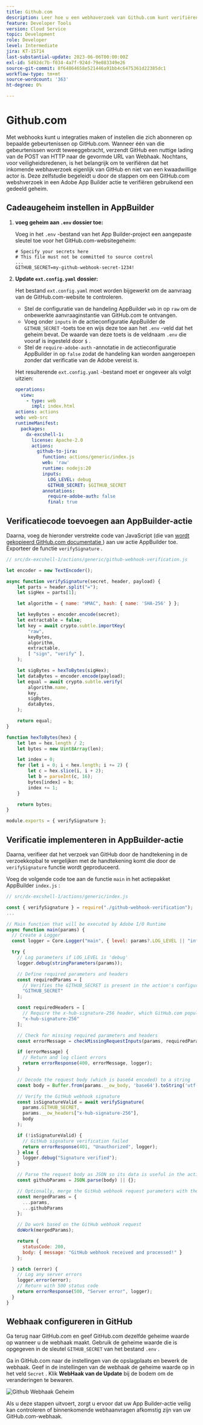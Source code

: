 ```yaml
---
title: Github.com
description: Leer hoe u een webhaverzoek van Github.com kunt verifiëren in een App Builder-actie.
feature: Developer Tools
version: Cloud Service
topic: Development
role: Developer
level: Intermediate
jira: KT-15714
last-substantial-update: 2023-06-06T00:00:00Z
exl-id: 5492dc7b-f034-4a7f-924d-79e083349e26
source-git-commit: 8f64864658e521446a91bb4c6475361d22385dc1
workflow-type: tm+mt
source-wordcount: '363'
ht-degree: 0%

---
```


# Github.com

Met webhooks kunt u integraties maken of instellen die zich abonneren op bepaalde gebeurtenissen op GitHub.com. Wanneer één van die gebeurtenissen wordt teweeggebracht, verzendt GitHub een nuttige lading van de POST van HTTP naar de gevormde URL van Webhaak. Nochtans, voor veiligheidsredenen, is het belangrijk om te verifiëren dat het inkomende webhaverzoek eigenlijk van GitHub en niet van een kwaadwillige actor is. Deze zelfstudie begeleidt u door de stappen om een GitHub.com webshverzoek in een Adobe App Builder actie te verifiëren gebruikend een gedeeld geheim.

## Cadeaugeheim instellen in AppBuilder

1. **voeg geheim aan `.env` dossier toe:**

   Voeg in het `.env` -bestand van het App Builder-project een aangepaste sleutel toe voor het GitHub.com-websitegeheim:

   ```env
   # Specify your secrets here
   # This file must not be committed to source control
   ...
   GITHUB_SECRET=my-github-webhook-secret-1234!
   ```

2. **Update `ext.config.yaml` dossier:**

   Het bestand `ext.config.yaml` moet worden bijgewerkt om de aanvraag van de GitHub.com-website te controleren.

   - Stel de configuratie van de handeling AppBuilder `web` in op `raw` om de onbewerkte aanvraaginstantie van GitHub.com te ontvangen.
   - Voeg onder `inputs` in de actieconfiguratie AppBuilder de `GITHUB_SECRET` -toets toe en wijs deze toe aan het `.env` -veld dat het geheim bevat. De waarde van deze toets is de veldnaam `.env` die vooraf is ingesteld door `$` .
   - Stel de `require-adobe-auth` -annotatie in de actieconfiguratie AppBuilder in op `false` zodat de handeling kan worden aangeroepen zonder dat verificatie van de Adobe vereist is.

   Het resulterende `ext.config.yaml` -bestand moet er ongeveer als volgt uitzien:

   ```yaml
   operations:
     view:
       - type: web
         impl: index.html
   actions: actions
   web: web-src
   runtimeManifest:
     packages:
       dx-excshell-1:
         license: Apache-2.0
         actions:
           github-to-jira:
             function: actions/generic/index.js
             web: 'raw'
             runtime: nodejs:20
             inputs:
               LOG_LEVEL: debug
               GITHUB_SECRET: $GITHUB_SECRET
             annotations:
               require-adobe-auth: false
               final: true
   ```

## Verificatiecode toevoegen aan AppBuilder-actie

Daarna, voeg de hieronder verstrekte code van JavaScript (die van [ wordt gekopieerd GitHub.com documentatie ](https://docs.github.com/en/webhooks/using-webhooks/validating-webhook-deliveries#javascript-example)) aan uw actie AppBuilder toe. Exporteer de functie `verifySignature` .

```javascript
// src/dx-excshell-1/actions/generic/github-webhook-verification.js

let encoder = new TextEncoder();

async function verifySignature(secret, header, payload) {
    let parts = header.split("=");
    let sigHex = parts[1];

    let algorithm = { name: "HMAC", hash: { name: 'SHA-256' } };

    let keyBytes = encoder.encode(secret);
    let extractable = false;
    let key = await crypto.subtle.importKey(
        "raw",
        keyBytes,
        algorithm,
        extractable,
        [ "sign", "verify" ],
    );

    let sigBytes = hexToBytes(sigHex);
    let dataBytes = encoder.encode(payload);
    let equal = await crypto.subtle.verify(
        algorithm.name,
        key,
        sigBytes,
        dataBytes,
    );

    return equal;
}

function hexToBytes(hex) {
    let len = hex.length / 2;
    let bytes = new Uint8Array(len);

    let index = 0;
    for (let i = 0; i < hex.length; i += 2) {
        let c = hex.slice(i, i + 2);
        let b = parseInt(c, 16);
        bytes[index] = b;
        index += 1;
    }

    return bytes;
}

module.exports = { verifySignature };
```

## Verificatie implementeren in AppBuilder-actie

Daarna, verifieer dat het verzoek van GitHub door de handtekening in de verzoekkopbal te vergelijken met de handtekening komt die door de `verifySignature` functie wordt geproduceerd.

Voeg de volgende code toe aan de functie `main` in het actiepakket AppBuilder `index.js` :


```javascript
// src/dx-excshell-1/actions/generic/index.js

const { verifySignature } = require("./github-webhook-verification");
...

// Main function that will be executed by Adobe I/O Runtime
async function main(params) {
  // Create a Logger
  const logger = Core.Logger("main", { level: params?.LOG_LEVEL || "info" });

  try {
    // Log parameters if LOG_LEVEL is 'debug'
    logger.debug(stringParameters(params));

    // Define required parameters and headers
    const requiredParams = [
      // Verifies the GITHUB_SECRET is present in the action's configuration; add other parameters here as needed.
      "GITHUB_SECRET"
    ];

    const requiredHeaders = [
      // Require the x-hub-signature-256 header, which GitHub.com populates with a sha256 hash of the payload
      "x-hub-signature-256"
    ];

    // Check for missing required parameters and headers
    const errorMessage = checkMissingRequestInputs(params, requiredParams, requiredHeaders);

    if (errorMessage) {
      // Return and log client errors
      return errorResponse(400, errorMessage, logger);
    }

    // Decode the request body (which is base64 encoded) to a string
    const body = Buffer.from(params.__ow_body, 'base64').toString('utf-8');

    // Verify the GitHub webhook signature
    const isSignatureValid = await verifySignature(
      params.GITHUB_SECRET,
      params.__ow_headers["x-hub-signature-256"],
      body
    );

    if (!isSignatureValid) {
      // GitHub signature verification failed
      return errorResponse(401, "Unauthorized", logger);
    } else {
      logger.debug("Signature verified");
    }

    // Parse the request body as JSON so its data is useful in the action
    const githubParams = JSON.parse(body) || {};

    // Optionally, merge the GitHub webhook request parameters with the action parameters
    const mergedParams = {
      ...params,
      ...githubParams
    };

    // Do work based on the GitHub webhook request
    doWork(mergedParams);

    return {
      statusCode: 200,
      body: { message: "GitHub webhook received and processed!" }
    };

  } catch (error) {
    // Log any server errors
    logger.error(error);
    // Return with 500 status code
    return errorResponse(500, "Server error", logger);
  }
}
```

## Webhaak configureren in GitHub

Ga terug naar GitHub.com en geef GitHub.com dezelfde geheime waarde op wanneer u de webhaak maakt. Gebruik de geheime waarde die is opgegeven in de sleutel `GITHUB_SECRET` van het bestand `.env` .

Ga in GitHub.com naar de instellingen van de opslagplaats en bewerk de webhaak. Geef in de instellingen van de webhaak de geheime waarde op in het veld `Secret` . Klik __WebHaak van de Update__ bij de bodem om de veranderingen te bewaren.

![ Github Webhaak Geheim ](./assets/github-webhook-verification/github-webhook-settings.png)

Als u deze stappen uitvoert, zorgt u ervoor dat uw App Builder-actie veilig kan controleren of binnenkomende webhaanvragen afkomstig zijn van uw GitHub.com-webhaak.
